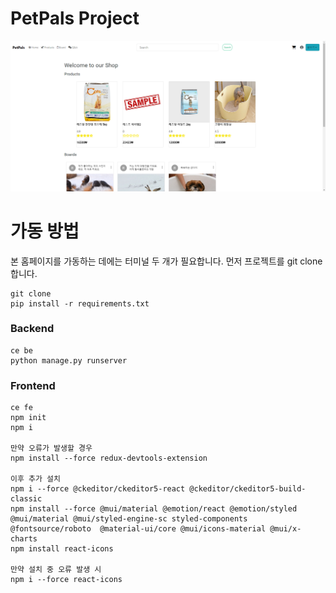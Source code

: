 # PetPals Project

![img](be/static/images/main_homepage.png)

# 가동 방법

본 홈페이지를 가동하는 데에는 터미널 두 개가 필요합니다.
먼저 프로젝트를 git clone 합니다.

```
git clone
pip install -r requirements.txt
```

### Backend

```
ce be
python manage.py runserver
```

### Frontend

```
ce fe
npm init
npm i

만약 오류가 발생할 경우
npm install --force redux-devtools-extension

이후 추가 설치
npm i --force @ckeditor/ckeditor5-react @ckeditor/ckeditor5-build-classic
npm install --force @mui/material @emotion/react @emotion/styled @mui/material @mui/styled-engine-sc styled-components  @fontsource/roboto  @material-ui/core @mui/icons-material @mui/x-charts
npm install react-icons

만약 설치 중 오류 발생 시
npm i --force react-icons
```